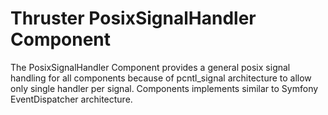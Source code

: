 Thruster PosixSignalHandler Component
============================================

The PosixSignalHandler Component provides a general posix signal handling for all components because of pcntl_signal architecture to allow only single handler per signal. Components implements similar to Symfony EventDispatcher architecture.


